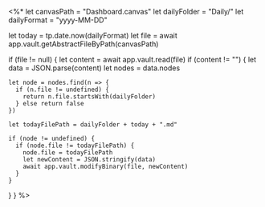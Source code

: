 <%*
let canvasPath = "Dashboard.canvas"
let dailyFolder = "Daily/"
let dailyFormat = "yyyy-MM-DD"

let today = tp.date.now(dailyFormat)
let file = await app.vault.getAbstractFileByPath(canvasPath)
  
if (file != null) {
  let content = await app.vault.read(file)
  if (content != "") {
    let data = JSON.parse(content)
    let nodes = data.nodes

    let node = nodes.find(n => {
      if (n.file != undefined) {
        return n.file.startsWith(dailyFolder)
      } else return false
    })

    let todayFilePath = dailyFolder + today + ".md"

    if (node != undefined) {
      if (node.file != todayFilePath) {
        node.file = todayFilePath
        let newContent = JSON.stringify(data)
        await app.vault.modifyBinary(file, newContent)
      }
    }      
  }
}
%>